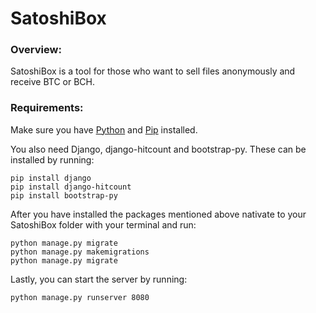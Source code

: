 # SatoshiBox

### Overview:
SatoshiBox is a tool for those who want to sell files anonymously and receive BTC or BCH.

### Requirements:
Make sure you have [Python](https://www.python.org/downloads/) and [Pip](https://pip.pypa.io/en/latest/installing/#installing-with-get-pip-py) installed. 

You also need Django, django-hitcount and bootstrap-py. These can be installed by running:

```
pip install django
pip install django-hitcount
pip install bootstrap-py
```
After you have installed the packages mentioned above nativate to your SatoshiBox folder with your terminal and run:
```
python manage.py migrate
python manage.py makemigrations
python manage.py migrate
```
Lastly, you can start the server by running:
```
python manage.py runserver 8080
```
